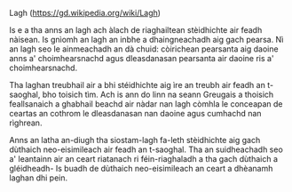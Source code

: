 Lagh (https://gd.wikipedia.org/wiki/Lagh)

Is e a tha anns an lagh ach àlach de riaghailtean stèidhichte air feadh nàisean. Is gnìomh an lagh an inbhe a dhaingneachadh aig gach pearsa. Nì an lagh seo le ainmeachadh an dà chuid: còirichean pearsanta aig daoine anns a' choimhearsnachd agus dleasdanasan pearsanta air daoine ris a' choimhearsnachd.

Tha laghan treubhail air a bhi stéidhichte aig ìre an treubh air feadh an t-saoghal, bho toisich tìm. Ach is ann do linn na seann Greugais a thoisich feallsanaich a ghabhail beachd air nàdar nan lagh còmhla le conceapan de ceartas an cothrom le dleasdanasan nan daoine agus cumhachd nan rìghrean.

Anns an latha an-diugh tha siostam-lagh fa-leth stèidhichte aig gach dùthaich neo-eisimileach air feadh an t-saoghal. Tha an suidheachadh seo a' leantainn air an ceart riatanach ri féin-riaghaladh a tha gach dùthaich a gléidheadh- Is buadh de dùthaich neo-eisimileach an ceart a dhèanamh laghan dhi pein. 